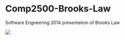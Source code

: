 Comp2500-Brooks-Law
===================

Software Engneering 2014 presentation of Brooks Law

![](https://i.creativecommons.org/l/by-sa/4.0/88x31.png)
